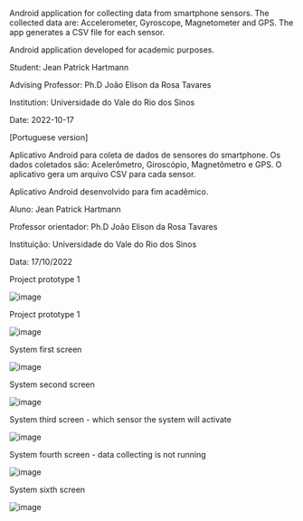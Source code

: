 Android application for collecting data from smartphone sensors.
The collected data are: Accelerometer, Gyroscope, Magnetometer and GPS.
The app generates a CSV file for each sensor.

Android application developed for academic purposes.

Student: Jean Patrick Hartmann

Advising Professor: Ph.D João Elison da Rosa Tavares

Institution: Universidade do Vale do Rio dos Sinos

Date: 2022-10-17



[Portuguese version]

Aplicativo Android para coleta de dados de sensores do smartphone.
Os dados coletados são: Acelerômetro, Giroscópio, Magnetômetro e GPS.
O aplicativo gera um arquivo CSV para cada sensor.

Aplicativo Android desenvolvido para fim acadêmico.

Aluno: Jean Patrick Hartmann

Professor orientador: Ph.D João Elison da Rosa Tavares

Instituição: Universidade do Vale do Rio dos Sinos

Data: 17/10/2022

Project prototype 1

![image](https://user-images.githubusercontent.com/32403781/196273777-34287e0a-35b9-41d4-bc9e-040e116dc4c6.png)

Project prototype 1

![image](https://user-images.githubusercontent.com/32403781/196274561-4b78ad3f-7102-48d2-9b11-1a4300db7b63.png)




System first screen

![image](https://user-images.githubusercontent.com/32403781/196269794-cedc428c-749b-4e3c-a3c8-8eac62ef58d7.png)


System second screen 

![image](https://user-images.githubusercontent.com/32403781/196270055-e9ef3f51-62d7-4c1d-bf99-393eb561ba8f.png)


System third screen - which sensor the system will activate

![image](https://user-images.githubusercontent.com/32403781/196271076-5db2e754-42d1-4d69-8124-7b6079c17661.png)


System fourth screen - data collecting is not running

![image](https://user-images.githubusercontent.com/32403781/196270186-945df115-9df8-4ab3-80c2-8905b61490cf.png)


System sixth screen

![image](https://user-images.githubusercontent.com/32403781/196271480-269e2866-7598-418d-be55-e7afd628f068.png)






